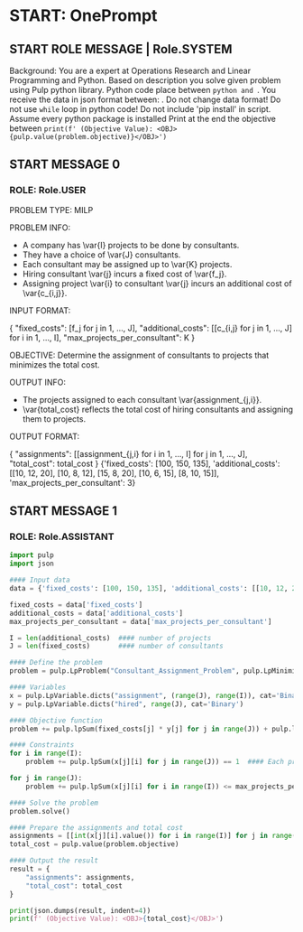 # START: OnePrompt 
## START ROLE MESSAGE | Role.SYSTEM 
Background: You are a expert at Operations Research and Linear Programming and Python. Based on description you solve given problem using Pulp python library. Python code place between ```python and ```. You receive the data in json format between: <DATA></DATA>. Do not change data format! Do not use `while` loop in python code! Do not include 'pip install' in script. Assume every python package is installed Print at the end the objective between <OBJ></OBJ> `print(f' (Objective Value): <OBJ>{pulp.value(problem.objective)}</OBJ>')`  
## START MESSAGE 0 
### ROLE: Role.USER
<DESCRIPTION>
PROBLEM TYPE: MILP

PROBLEM INFO:

- A company has \var{I} projects to be done by consultants.
- They have a choice of \var{J} consultants.
- Each consultant may be assigned up to \var{K} projects. 
- Hiring consultant \var{j} incurs a fixed cost of \var{f_j}.
- Assigning project \var{i} to consultant \var{j} incurs an additional cost of \var{c_{i,j}}.

INPUT FORMAT: 

{
    "fixed_costs": [f_j for j in 1, ..., J],
    "additional_costs": [[c_{i,j} for j in 1, ..., J] for i in 1, ..., I],
    "max_projects_per_consultant": K
}

OBJECTIVE: Determine the assignment of consultants to projects that minimizes the total cost.

OUTPUT INFO:

- The projects assigned to each consultant \var{assignment_{j,i}}.
- \var{total_cost} reflects the total cost of hiring consultants and assigning them to projects.

OUTPUT FORMAT:

{
    "assignments": [[assignment_{j,i} for i in 1, ..., I] for j in 1, ..., J],
    "total_cost": total_cost
}
</DESCRIPTION>
<DATA>
{'fixed_costs': [100, 150, 135], 'additional_costs': [[10, 12, 20], [10, 8, 12], [15, 8, 20], [10, 6, 15], [8, 10, 15]], 'max_projects_per_consultant': 3}</DATA>


## START MESSAGE 1 
### ROLE: Role.ASSISTANT
```python
import pulp
import json

#### Input data
data = {'fixed_costs': [100, 150, 135], 'additional_costs': [[10, 12, 20], [10, 8, 12], [15, 8, 20], [10, 6, 15], [8, 10, 15]], 'max_projects_per_consultant': 3}

fixed_costs = data['fixed_costs']
additional_costs = data['additional_costs']
max_projects_per_consultant = data['max_projects_per_consultant']

I = len(additional_costs)  #### number of projects
J = len(fixed_costs)       #### number of consultants

#### Define the problem
problem = pulp.LpProblem("Consultant_Assignment_Problem", pulp.LpMinimize)

#### Variables
x = pulp.LpVariable.dicts("assignment", (range(J), range(I)), cat='Binary')
y = pulp.LpVariable.dicts("hired", range(J), cat='Binary')

#### Objective function
problem += pulp.lpSum(fixed_costs[j] * y[j] for j in range(J)) + pulp.lpSum(additional_costs[i][j] * x[j][i] for i in range(I) for j in range(J))

#### Constraints
for i in range(I):
    problem += pulp.lpSum(x[j][i] for j in range(J)) == 1  #### Each project is assigned to exactly one consultant

for j in range(J):
    problem += pulp.lpSum(x[j][i] for i in range(I)) <= max_projects_per_consultant * y[j]  #### A consultant can only handle up to K projects

#### Solve the problem
problem.solve()

#### Prepare the assignments and total cost
assignments = [[int(x[j][i].value()) for i in range(I)] for j in range(J)]
total_cost = pulp.value(problem.objective)

#### Output the result
result = {
    "assignments": assignments,
    "total_cost": total_cost
}

print(json.dumps(result, indent=4))
print(f' (Objective Value): <OBJ>{total_cost}</OBJ>')
```

